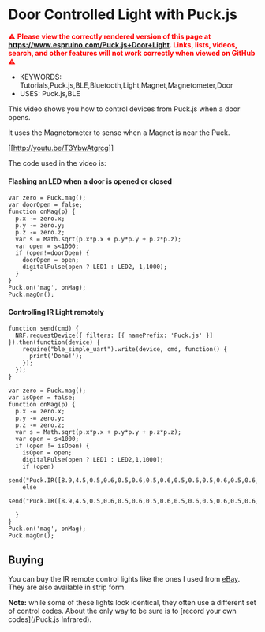 <!--- Copyright (c) 2016 Gordon Williams, Pur3 Ltd. See the file LICENSE for copying permission. -->
Door Controlled Light with Puck.js
==================================

<span style="color:red">:warning: **Please view the correctly rendered version of this page at https://www.espruino.com/Puck.js+Door+Light. Links, lists, videos, search, and other features will not work correctly when viewed on GitHub** :warning:</span>

* KEYWORDS: Tutorials,Puck.js,BLE,Bluetooth,Light,Magnet,Magnetometer,Door
* USES: Puck.js,BLE

This video shows you how to control devices from Puck.js when a door opens.

It uses the Magnetometer to sense when a Magnet is near the Puck.

[[http://youtu.be/T3YbwAtgrcg]]

The code used in the video is:

#### Flashing an LED when a door is opened or closed

```
var zero = Puck.mag();
var doorOpen = false;
function onMag(p) {
  p.x -= zero.x;
  p.y -= zero.y;
  p.z -= zero.z;
  var s = Math.sqrt(p.x*p.x + p.y*p.y + p.z*p.z);
  var open = s<1000;
  if (open!=doorOpen) {
    doorOpen = open;
    digitalPulse(open ? LED1 : LED2, 1,1000);
  }
}
Puck.on('mag', onMag);
Puck.magOn();
```

#### Controlling IR Light remotely

```
function send(cmd) {
  NRF.requestDevice({ filters: [{ namePrefix: 'Puck.js' }] }).then(function(device) {
    require("ble_simple_uart").write(device, cmd, function() {
      print('Done!');
    });
  });
}

var zero = Puck.mag();
var isOpen = false;
function onMag(p) {
  p.x -= zero.x;
  p.y -= zero.y;
  p.z -= zero.z;
  var s = Math.sqrt(p.x*p.x + p.y*p.y + p.z*p.z);
  var open = s<1000;
  if (open != isOpen) {
    isOpen = open;
    digitalPulse(open ? LED1 : LED2,1,1000);
    if (open)    
          send("Puck.IR([8.9,4.5,0.5,0.6,0.5,0.6,0.5,0.6,0.5,0.6,0.5,0.6,0.5,0.6,0.5,0.6,0.5,0.6,0.5,1.7,0.5,1.8,0.5,1.7,0.5,1.7,0.5,1.7,0.5,1.7,0.5,1.7,0.5,1.8,0.5,1.7,0.5,1.7,0.5,1.7,0.5,0.6,0.5,0.6,0.5,0.6,0.5,0.6,0.5,0.6,0.5,0.6,0.5,0.6,0.5,0.6,0.5,1.7,0.5,1.7,0.5,1.7,0.5,1.8,0.5,1.7,0.5,39.9,8.9,2.3,0.5,96.2,8.9,2.3,0.5]);\n");
    else
       send("Puck.IR([8.9,4.5,0.5,0.6,0.5,0.6,0.5,0.6,0.5,0.6,0.5,0.6,0.5,0.6,0.5,0.6,0.5,0.6,0.5,1.7,0.5,1.8,0.5,1.7,0.5,1.7,0.5,1.8,0.5,1.7,0.5,1.7,0.5,1.8,0.5,0.6,0.5,1.7,0.5,1.7,0.5,0.6,0.5,0.6,0.5,0.6,0.5,0.6,0.5,0.6,0.5,1.7,0.5,0.6,0.5,0.6,0.5,1.8,0.5,1.7,0.5,1.7,0.5,1.8,0.5,1.7,0.5,39.9,8.9,2.3,0.5,96.2,8.9,2.3,0]);\n");

  }
}
Puck.on('mag', onMag);
Puck.magOn();
```

Buying
------

You can buy the IR remote control lights like the ones I used from
[eBay](http://www.ebay.com/sch/i.html?_nkw=rgb+led+light+ir+remote+control&_sacat=0).
They are also available in strip form.

**Note:** while some of these lights look identical, they often use a different
set of control codes. About the only way to be sure is to [record your own codes](/Puck.js Infrared).

